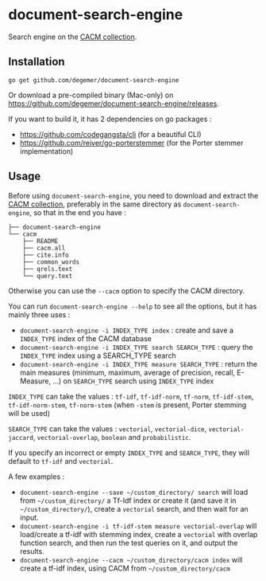 # document-search-engine

Search engine on the [CACM collection](http://ir.dcs.gla.ac.uk/resources/test_collections/cacm/).

## Installation

```
go get github.com/degemer/document-search-engine
```

Or download a pre-compiled binary (Mac-only) on https://github.com/degemer/document-search-engine/releases.

If you want to build it, it has 2 dependencies on go packages :
- https://github.com/codegangsta/cli (for a beautiful CLI)
- https://github.com/reiver/go-porterstemmer (for the Porter stemmer implementation)

## Usage

Before using `document-search-engine`, you need to download and extract the [CACM collection](http://ir.dcs.gla.ac.uk/resources/test_collections/cacm/cacm.tar.gz), preferably in the same directory as `document-search-engine`, so that in the end you have :

```
├── document-search-engine
└── cacm
    ├── README
    ├── cacm.all
    ├── cite.info
    ├── common_words
    ├── qrels.text
    └── query.text

```

Otherwise you can use the `--cacm` option to specify the CACM directory.

You can run `document-search-engine --help` to see all the options, but it has mainly three uses :
- `document-search-engine -i INDEX_TYPE index` : create and save a `INDEX_TYPE` index of the CACM database
- `document-search-engine -i INDEX_TYPE search SEARCH_TYPE` : query the `INDEX_TYPE` index using a SEARCH_TYPE search
- `document-search-engine -i INDEX_TYPE measure SEARCH_TYPE` : return the main measures (minimum, maximum, average of precision, recall, E-Measure, ...) on `SEARCH_TYPE` search using `INDEX_TYPE` index

`INDEX_TYPE` can take the values : `tf-idf`, `tf-idf-norm`, `tf-norm`, `tf-idf-stem`, `tf-idf-norm-stem`, `tf-norm-stem` (when `-stem` is present, Porter stemming will be used)

`SEARCH_TYPE` can take the values : `vectorial`, `vectorial-dice`, `vectorial-jaccard`, `vectorial-overlap`, `boolean` and `probabilistic`.

If you specify an incorrect or empty `INDEX_TYPE` and `SEARCH_TYPE`, they will default to `tf-idf` and `vectorial`.

A few examples :
- `document-search-engine --save ~/custom_directory/ search` will load from `~/custom_directory/` a Tf-Idf index or create it (and save it in `~/custom_directory/`), create a `vectorial` search, and then wait for an input.
- `document-search-engine -i tf-idf-stem measure vectorial-overlap` will load/create a tf-idf with stemming index, create a `vectorial` with overlap function search, and then run the test queries on it, and output the results.
- `document-search-engine --cacm ~/custom_directory/cacm index` will create a tf-idf index, using CACM from `~/custom_directory/cacm`

##
